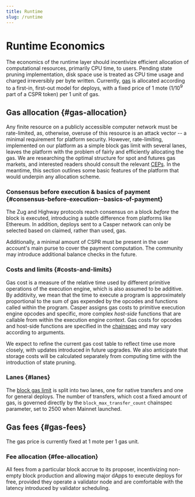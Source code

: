 ```yaml
---
title: Runtime
slug: /runtime
---
```


# Runtime Economics
<!--TODO We will likely need to remove the bit about state pruning, since we will, in fact, now support state pruning. Similarly gas price/"conversion rate" will no longer be fixed to 1 mote per 1 unit of gas ("block vacancy" again)-->
The economics of the runtime layer should incentivize efficient allocation of computational resources, primarily CPU time, to users. Pending state pruning implementation, disk space use is treated as CPU time usage and charged irreversibly per byte written. Currently, [gas](./gas-concepts.md) is allocated according to a first-in, first-out model for deploys, with a fixed price of 1 mote (1/10<sup>9</sup> part of a CSPR token) per 1 unit of gas.

## Gas allocation {#gas-allocation}

Any finite resource on a publicly accessible computer network must be rate-limited, as, otherwise, overuse of this resource is an attack vector \-- a minimal requirement for platform security. However, rate-limiting, implemented on our platform as a simple block gas limit with several lanes, leaves the platform with the problem of fairly and efficiently allocating the gas. We are researching the optimal structure for spot and futures gas markets, and interested readers should consult the relevant [CEPs](https://github.com/casper-network/ceps). In the meantime, this section outlines some basic features of the platform that would underpin any allocation scheme.

### Consensus before execution & basics of payment {#consensus-before-execution--basics-of-payment}

The Zug and Highway protocols reach consensus on a block _before_ the block is executed, introducing a subtle difference from platforms like Ethereum. In addition, deploys sent to a Casper network can only be selected based on claimed, rather than used, gas.

Additionally, a minimal amount of CSPR must be present in the user account's main purse to cover the payment computation. The community may introduce additional balance checks in the future.

### Costs and limits {#costs-and-limits}

Gas cost is a measure of the relative time used by different primitive operations of the execution engine, which is also assumed to be additive. By additivity, we mean that the time to execute a program is approximately proportional to the sum of gas expended by the opcodes and functions called within the program. Casper assigns gas costs to primitive execution engine opcodes and specific, more complex _host-side_ functions that are callable from within the execution engine context. Gas costs for opcodes and host-side functions are specified in the [chainspec](../glossary/C.md#chainspec) and may vary according to arguments.

We expect to refine the current gas cost table to reflect time use more closely, with updates introduced in future upgrades. We also anticipate that storage costs will be calculated separately from computing time with the introduction of state pruning. <!--TODO check this statement for 2.0 Turns out the answer is "no" for now, despite introduction of state pruning. May change in 2.0+-->

### Lanes {#lanes}

The [block gas limit](https://github.com/casper-network/casper-node/blob/b94c4f79ac4ca00e996c418dcc3a98607779a193/resources/production/chainspec.toml#L96-L97) is split into two lanes, one for native transfers and one for general deploys. The number of transfers, which cost a fixed amount of gas, is governed directly by the `block_max_transfer_count` chainspec parameter, set to 2500 when Mainnet launched.

## Gas fees {#gas-fees}

The gas price is currently fixed at 1 mote per 1 gas unit.
<!--TODO See remarks about "block vacancy" above-->

### Fee allocation {#fee-allocation}

<!--TODO This entire section will need a rework-->
All fees from a particular block accrue to its proposer, incentivizing non-empty block production and allowing major dApps to execute deploys for free, provided they operate a validator node and are comfortable with the latency introduced by validator scheduling.

